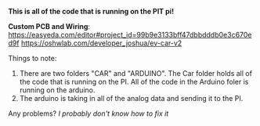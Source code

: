 **This is all of the code that is running on the PIT pi!**

**Custom PCB and Wiring**:
https://easyeda.com/editor#project_id=99b9e3133bff47dbbdddb0e3c670ed9f
https://oshwlab.com/developer_joshua/ev-car-v2

Things to note:
1. There are two folders "CAR" and "ARDUINO". The Car folder holds all of the code that is running on the PI. All of the code in the Arduino foler is running on the arduino.
2. The arduino is taking in all of the analog data and sending it to the PI.

Any problems? _I probably don't know how to fix it_
